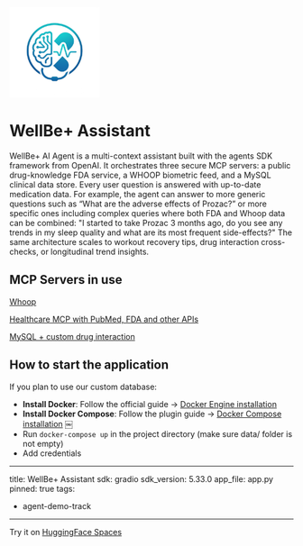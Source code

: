 <img src="docs/images/logo.png" alt="Healthcare AI Agent logo" width="160"> 

# WellBe+ Assistant 

WellBe+ AI Agent is a multi-context assistant built with the agents SDK framework from OpenAI. It orchestrates three secure MCP servers: a public drug-knowledge FDA service, a WHOOP biometric feed, and a MySQL clinical data store. Every user question is answered with up-to-date medication data. For example, the agent can answer to more generic questions such as “What are the adverse effects of Prozac?” or more specific ones including complex queries where both FDA and Whoop data can be combined: "I started to take Prozac 3 months ago, do you see any trends in my sleep quality and what are its most frequent side-effects?" The same architecture scales to workout recovery tips, drug interaction cross-checks, or longitudinal trend insights.

## MCP Servers in use

[Whoop](https://smithery.ai/server/@ctvidic/whoop-mcp-server)

[Healthcare MCP with PubMed, FDA and other APIs](https://smithery.ai/server/@Cicatriiz/healthcare-mcp-public)

[MySQL + custom drug interaction](https://smithery.ai/server/mysql-mcp-server)

## How to start the application

If you plan to use our custom database:

- **Install Docker**: Follow the official guide → [Docker Engine installation](https://docs.docker.com/engine/install/) 
- **Install Docker Compose**: Follow the plugin guide → [Docker Compose installation](https://docs.docker.com/compose/install/) ￼
- Run `docker-compose up` in the project directory (make sure data/ folder is not empty)
- Add credentials

---
title: WellBe+ Assistant 
sdk: gradio
sdk_version: 5.33.0
app_file: app.py
pinned: true
tags:
- agent-demo-track
---

Try it on [HuggingFace Spaces](https://huggingface.co/spaces/natasha1704/WellBePlusAssistant)